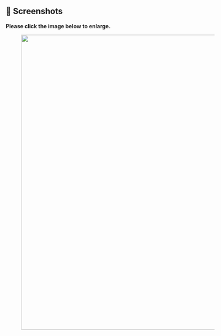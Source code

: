 
## 📸 Screenshots

**Please click the image below to enlarge.**

<img src="https://github.com/xdhruv27/CineCritique/blob/main/homepage.png" height="768" width="1024" hspace="40">
<br>
